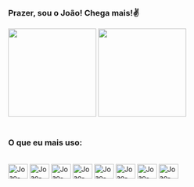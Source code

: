 ### Prazer, sou o João! Chega mais!✌️

<div>
  <img  height="180em" src="https://github-readme-stats.vercel.app/api?username=joaogabrielgsantos&show_icons=true&theme=great-gatsby"/>
  <img height="180em" src="https://github-readme-stats.vercel.app/api/top-langs/?username=joaogabrielgsantos&layout=compact&langs_count=16&theme=great-gatsby"/>
</div><br>
<div>
  <h3>O que eu mais uso:</h3>
  <div style="display: inline_block"><br>
  <img align="center" alt="Joao-Js" height="30" width="40" src=https://icongr.am/devicon/javascript-original.svg?size=200&color=currentColor />
  <img align="center" alt="Joao-Js" height="30" width="40" src=https://icongr.am/devicon/typescript-original.svg?size=128&color=currentColor />
  <img align="center" alt="Joao-Js" height="30" width="40" src=https://icongr.am/devicon/nodejs-original-wordmark.svg?size=128&color=currentColor />
  <img align="center" alt="Joao-Js" height="30" width="40" src=https://icongr.am/devicon/postgresql-original-wordmark.svg?size=128&color=currentColor />
  <img align="center" alt="Joao-Js" height="30" width="40" src=https://icongr.am/devicon/react-original-wordmark.svg?size=128&color=currentColor />
  <img align="center" alt="Joao-Js" height="30" width="40" src=https://icongr.am/devicon/mongodb-original-wordmark.svg?size=128&color=currentColorr />
  <img align="center" alt="Joao-Js" height="30" width="40" src=https://icongr.am/devicon/html5-original-wordmark.svg?size=128&color=currentColor />
  <img align="center" alt="Joao-Js" height="30" width="40" src=https://icongr.am/devicon/css3-original-wordmark.svg?size=128&color=currentColor />
</div>
</div>

